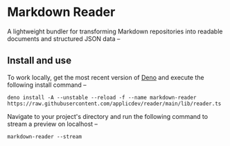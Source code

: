 # Markdown Reader

A lightweight bundler for transforming Markdown repositories into readable documents and structured JSON data –

<!--
## Disclaimer

[...]
-->

## Install and use

To work locally, get the most recent version of [Deno][deon:install] and execute the following install command –

```console
deno install -A --unstable --reload -f --name markdown-reader https://raw.githubusercontent.com/applicdev/reader/main/lib/reader.ts
```

Navigate to your project's directory and run the following command to stream a preview on localhost –

```console
markdown-reader --stream
```

[deon:install]: https://deno.land/manual/getting_started/installation
